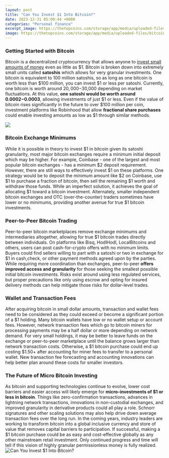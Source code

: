 ```yaml
---
layout: post
title: "Can You Invest $1 Into Bitcoin?"
date: 2023-12-31 05:09:44 +0000
categories: "Personal finance"
excerpt_image: https://thetopcoins.com/storage/app/media/uploaded-files/bitcoin-for-begginers-1.jpg
image: https://thetopcoins.com/storage/app/media/uploaded-files/bitcoin-for-begginers-1.jpg
---
```


### Getting Started with Bitcoin
Bitcoin is a decentralized cryptocurrency that allows anyone to [invest small amounts of money](https://yt.io.vn/collection/accardi) even as little as $1. Bitcoin is broken down into extremely small units called **satoshis** which allows for very granular investments. One bitcoin is equivalent to 100 million satoshis, so as long as one bitcoin is worth less than $100 million, you can invest $1 or less per satoshi. 
Currently, one bitcoin is worth around $20,000-$30,000 depending on market fluctuations. At this value, **one satoshi would be worth around $0.0002-$0.0003**, allowing investments of just $1 or less. Even if the value of bitcoin rises significantly in the future to over $100 million per coin, investment platforms like Robinhood that allow **fractional share purchases** could enable investing amounts as low as $1 through similar methods.

![](https://cupertinotimes.com/wp-content/uploads/2019/11/photo-1550565227-a6144af19c78.jpg)
### Bitcoin Exchange Minimums
While it is possible in theory to invest $1 in bitcoin given its satoshi granularity, most major bitcoin exchanges require a minimum initial deposit which may be higher. For example, Coinbase - one of the largest and most popular bitcoin exchanges - has a minimum $2 deposit requirement. However, there are still ways to effectively invest $1 on these platforms.
One strategy would be to deposit the minimum amount like $2 on Coinbase, use $1 to purchase a fraction of bitcoin, then sell the remaining $1 worth and withdraw those funds. While an imperfect solution, it achieves the goal of allocating $1 toward a bitcoin investment. Alternately, smaller independent bitcoin exchanges and OTC (over-the-counter) traders sometimes have lower or no minimums, providing another avenue for true $1 bitcoin investments.
### Peer-to-Peer Bitcoin Trading 
Peer-to-peer bitcoin marketplaces remove exchange minimums and intermediaries altogether, allowing for true $1 bitcoin trades directly between individuals. On platforms like Bisq, HodlHodl, LocalBitcoins and others, users can post cash-for-crypto offers with no minimum limits. Buyers could find sellers willing to part with a satoshi or two in exchange for $1 in cash,check, or other payment methods agreed upon by the parties. 
While requiring more coordination than exchanges, peer-to-peer **offers improved access and granularity** for those seeking the smallest possible initial bitcoin investments. Risks exist around using less regulated services, but proper precautions like only using escrow and opting for insured delivery methods can help mitigate those risks for dollar-level trades.
### Wallet and Transaction Fees
After acquiring bitcoin in small dollar amounts, transaction and wallet fees need to be considered as they could exceed or become a significant portion of a $1 holding. Many bitcoin wallets have low or no wallet setup or account fees. However, network transaction fees which go to bitcoin miners for processing payments may be a half dollar or more depending on network demand.
For very small holdings, it may be better to leave funds on the exchange or peer-to-peer marketplace until the balance grows larger than network transaction costs. Otherwise, a $1 bitcoin purchase could end up costing $1.50+ after accounting for miner fees to transfer to a personal wallet. New transaction fee forecasting and accounting innovations can help better plan around these costs for smaller investors.
### The Future of Micro Bitcoin Investing  
As bitcoin and supporting technologies continue to evolve, lower cost barriers and easier access will likely emerge for **micro-investments of $1 or less in bitcoin**. Things like zero-confirmation transactions, advances in lightning network transactions, innovations in non-custodial exchanges, and improved granularity in derivative products could all play a role. Schnorr signatures and other scaling solutions may also help drive down average transaction fees over the long run.
In the coming years, industry leaders are working to transform bitcoin into a global inclusive currency and store of value that removes capital barriers to participation. If successful, making a $1 bitcoin purchase could be as easy and cost-effective globally as any other mainstream retail investment. Only continued progress and time will tell if this vision of highly granular permissionless money is fully realized.
![Can You Invest $1 Into Bitcoin?](https://thetopcoins.com/storage/app/media/uploaded-files/bitcoin-for-begginers-1.jpg)